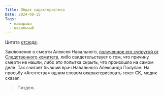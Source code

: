 ```yaml
---
Title: Общая характеристика
Date: 2024-08-15
Tags:
  - нашараша
  - навальный
---
```


Цитата [отсюда](https://t.me/agentstvonews/6983):

Заключение о смерти Алексея Навального, [полученное его супругой от Следственного комитета][link], либо свидетельствует о том, что причину смерти не нашли, либо это попытка скрыть, что произошло на самом деле. Так считает бывший врач Навального Александр Полупан. На просьбу «Агентства» одним словом охарактеризовать текст СК, медик сказал:

> Пиздеж.

[link]: https://www.youtube.com/watch?v=lFEBD0MJPn4

